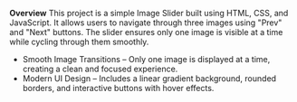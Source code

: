 **Overview**
This project is a simple Image Slider built using HTML, CSS, and JavaScript. It allows users to navigate through three images using "Prev" and "Next" buttons. The slider ensures only one image is visible at a time while cycling through them smoothly.

- Smooth Image Transitions – Only one image is displayed at a time, creating a clean and focused experience.
- Modern UI Design – Includes a linear gradient background, rounded borders, and interactive buttons with hover effects.
